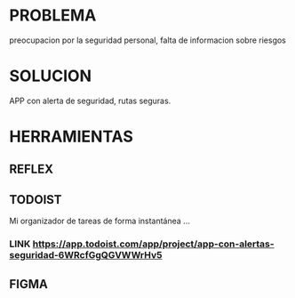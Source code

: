 # PROBLEMA 
preocupacion por la seguridad personal, falta de informacion sobre riesgos
# SOLUCION
 APP con alerta de seguridad, rutas seguras.
# HERRAMIENTAS
## REFLEX 
## TODOIST
Mi organizador de tareas de forma instantánea ...
### **LINK**  https://app.todoist.com/app/project/app-con-alertas-seguridad-6WRcfGgQGVWWrHv5
## FIGMA  